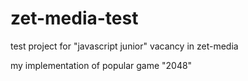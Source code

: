 # zet-media-test
test project for "javascript junior" vacancy in zet-media

my implementation of popular game "2048"
